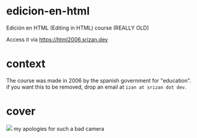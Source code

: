 # edicion-en-html
Edición en HTML (Editing in HTML) course (REALLY OLD)

Access it via https://html2006.srizan.dev

# context

The course was made in 2006 by the spanish government for "education".
if you want this to be removed, drop an email at `izan at srizan dot dev`.

# cover

<img src="https://i.imgur.com/IvMXg66.jpg" height=auto>
my apologies for such a bad camera
